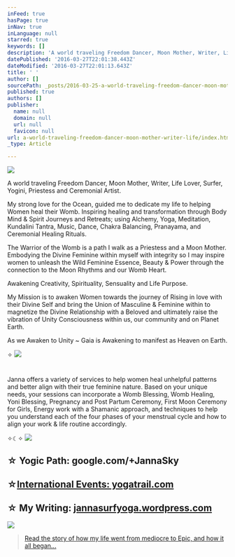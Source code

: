 ```yaml
---
inFeed: true
hasPage: true
inNav: true
inLanguage: null
starred: true
keywords: []
description: 'A world traveling Freedom Dancer, Moon Mother, Writer, Life Lover, Surfer, Yogini, Priestess and Ceremonial Artist.'
datePublished: '2016-03-27T22:01:38.443Z'
dateModified: '2016-03-27T22:01:13.643Z'
title: ' '
author: []
sourcePath: _posts/2016-03-25-a-world-traveling-freedom-dancer-moon-mother-writer-life.md
published: true
authors: []
publisher:
  name: null
  domain: null
  url: null
  favicon: null
url: a-world-traveling-freedom-dancer-moon-mother-writer-life/index.html
_type: Article

---
```

![](https://the-grid-user-content.s3-us-west-2.amazonaws.com/0321c5c6-9040-4df7-8407-f0ad16dac79c.jpg)

A world traveling Freedom Dancer, Moon Mother, Writer, Life Lover, Surfer, Yogini, Priestess and Ceremonial Artist.

My strong love for the Ocean, guided me to dedicate my life to helping Women heal their Womb. Inspiring healing and transformation through Body Mind & Spirit Journeys and Retreats; using Alchemy, Yoga, Meditation, Kundalini Tantra, Music, Dance, Chakra Balancing, Pranayama, and Ceremonial Healing Rituals.

The Warrior of the Womb is a path I walk as a Priestess and a Moon Mother. Embodying the Divine Feminine within myself with integrity so I may inspire women to unleash the Wild Feminine Essence, Beauty & Power through the connection to the Moon Rhythms and our Womb Heart. 

Awakening Creativity, Spirituality, Sensuality and Life Purpose.

My Mission is to awaken Women towards the journey of Rising in love with their Divine Self and bring the Union of Masculine & Feminine within to magnetize the Divine Relationship with a Beloved and ultimately raise the vibration of Unity Consciousness within us, our community and on Planet Earth.

As we Awaken to Unity ~ Gaia is Awakening to manifest as Heaven on Earth.

✧
![](https://imgflo.herokuapp.com/graph/vahj1ThiexotieMo/7a946c4808143c6b11deef8729ad39f2/passthrough.jpg?height=140&input=https%3A%2F%2Fthe-grid-user-content.s3-us-west-2.amazonaws.com%2Fe208e381-54ae-40bb-afcc-c22bccbde7b1.jpg&width=180)

# 

Janna offers a variety of services to help women heal unhelpful patterns and better align with their true feminine nature. Based on your unique needs, your sessions can incorporate a Womb Blessing, Womb Healing, Yoni Blessing, Pregnancy and Post Partum Ceremony, First Moon Ceremony for Girls, Energy work with a Shamanic approach, and techniques to help you understand each of the four phases of your menstrual cycle and how to align your work & life routine accordingly.

✧☾✧ ![](https://imgflo.herokuapp.com/graph/vahj1ThiexotieMo/624c81bc8af33edd93a36f980cdb58b1/passthrough.jpg?height=336&input=https%3A%2F%2Fs3-us-west-2.amazonaws.com%2Fthe-grid-img%2Fp%2F2ebc134c8495e13577b40fbf7f75983c5f5d5a7c.jpg&width=255)

## ☆ Yogic Path: google.com/+JannaSky 

## ☆[International Events: yogatrail.com][0]

## ☆ My Writing: [jannasurfyoga.wordpress.com][1]
![](https://imgflo.herokuapp.com/graph/vahj1ThiexotieMo/7e370e17ec8f48075ab1cf4339e46f45/passthrough.jpg?height=188&input=https%3A%2F%2Fthe-grid-user-content.s3-us-west-2.amazonaws.com%2F2f8de091-e93d-4bd5-8448-8b2bbf5e56ea.jpg&width=462)

> [Read the story of how my life went from mediocre to Epic, and how it all began... ][2]



[0]: http://www.yogatrail.com/i/nmtnn5/hSd7xQFBFk
[1]: jannasurfyoga.wordpress.com
[2]: null